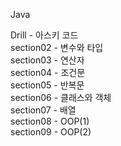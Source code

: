 Java

Drill - 아스키 코드 <br />
section02 - 변수와 타입 <br/>
section03 - 연산자 <br/>
section04 - 조건문 <br/>
section05 - 반복문 <br/>
section06 - 클래스와 객체 <br/>
section07 - 배열 <br />
section08 - OOP(1) <br />
section09 - OOP(2) <br />
